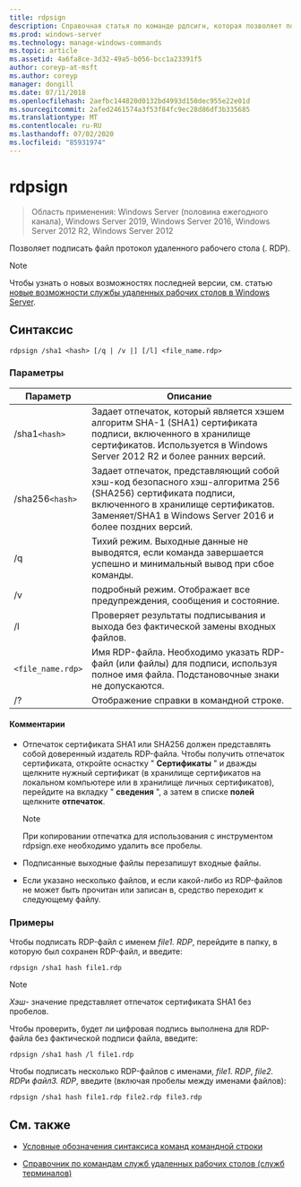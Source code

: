 ```yaml
---
title: rdpsign
description: Справочная статья по команде рдпсигн, которая позволяет подписать файл протокол удаленного рабочего стола (. RDP).
ms.prod: windows-server
ms.technology: manage-windows-commands
ms.topic: article
ms.assetid: 4a6fa8ce-3d32-49a5-b056-bcc1a23391f5
author: coreyp-at-msft
ms.author: coreyp
manager: dongill
ms.date: 07/11/2018
ms.openlocfilehash: 2aefbc144820d0132bd4993d150dec955e22e01d
ms.sourcegitcommit: 2afed2461574a3f53f84fc9ec28d86df3b335685
ms.translationtype: MT
ms.contentlocale: ru-RU
ms.lasthandoff: 07/02/2020
ms.locfileid: "85931974"
---
```

# <a name="rdpsign"></a>rdpsign

> Область применения: Windows Server (половина ежегодного канала), Windows Server 2019, Windows Server 2016, Windows Server 2012 R2, Windows Server 2012

Позволяет подписать файл протокол удаленного рабочего стола (. RDP).

> [!NOTE]
> Чтобы узнать о новых возможностях последней версии, см. статью [новые возможности службы удаленных рабочих столов в Windows Server](https://docs.microsoft.com/previous-versions/windows/it-pro/windows-server-2012-R2-and-2012/dn283323(v=ws.11)).

## <a name="syntax"></a>Синтаксис

```
rdpsign /sha1 <hash> [/q | /v |] [/l] <file_name.rdp>
```

### <a name="parameters"></a>Параметры

| Параметр | Описание |
|--|--|
| /sha1`<hash>` | Задает отпечаток, который является хэшем алгоритм SHA-1 (SHA1) сертификата подписи, включенного в хранилище сертификатов. Используется в Windows Server 2012 R2 и более ранних версий. |
| /sha256`<hash>` | Задает отпечаток, представляющий собой хэш-код безопасного хэш-алгоритма 256 (SHA256) сертификата подписи, включенного в хранилище сертификатов. Заменяет/SHA1 в Windows Server 2016 и более поздних версий. |
| /q | Тихий режим. Выходные данные не выводятся, если команда завершается успешно и минимальный вывод при сбое команды. |
| /v | подробный режим. Отображает все предупреждения, сообщения и состояние. |
| /l | Проверяет результаты подписывания и выхода без фактической замены входных файлов. |
| `<file_name.rdp>` | Имя RDP-файла. Необходимо указать RDP-файл (или файлы) для подписи, используя полное имя файла. Подстановочные знаки не допускаются. |
| /? | Отображение справки в командной строке. |

#### <a name="remarks"></a>Комментарии

- Отпечаток сертификата SHA1 или SHA256 должен представлять собой доверенный издатель RDP-файла. Чтобы получить отпечаток сертификата, откройте оснастку " **Сертификаты** " и дважды щелкните нужный сертификат (в хранилище сертификатов на локальном компьютере или в хранилище личных сертификатов), перейдите на вкладку " **сведения** ", а затем в списке **полей** щелкните **отпечаток**.

    > [!NOTE]
    > При копировании отпечатка для использования с инструментом rdpsign.exe необходимо удалить все пробелы.

- Подписанные выходные файлы перезапишут входные файлы.

- Если указано несколько файлов, и если какой-либо из RDP-файлов не может быть прочитан или записан в, средство переходит к следующему файлу.

### <a name="examples"></a>Примеры

Чтобы подписать RDP-файл с именем *file1. RDP*, перейдите в папку, в которую был сохранен RDP-файл, и введите:

```
rdpsign /sha1 hash file1.rdp
```

> [!NOTE]
> *Хэш-* значение представляет отпечаток сертификата SHA1 без пробелов.

Чтобы проверить, будет ли цифровая подпись выполнена для RDP-файла без фактической подписи файла, введите:

```
rdpsign /sha1 hash /l file1.rdp
```

Чтобы подписать несколько RDP-файлов с именами, *file1. RDP*, *file2. RDP*и *файл3. RDP*, введите (включая пробелы между именами файлов):

```
rdpsign /sha1 hash file1.rdp file2.rdp file3.rdp
```

## <a name="see-also"></a>См. также

- [Условные обозначения синтаксиса команд командной строки](command-line-syntax-key.md)

- [Справочник по командам служб удаленных рабочих столов (служб терминалов)](remote-desktop-services-terminal-services-command-reference.md)
